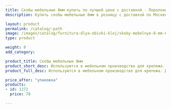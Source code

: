 ```yaml
---
title: Скобы мебельные 8мм купить по лучшей цене с доставкой - Поролоныч
description: Купить скобы мебельные 8мм в розницу с доставкой по Москве в интернет-магазине Поролоныча.

layout: product
permalink: /catalog/:path
image: /images/catalog/furnitura-dlya-obivki-klej/skoby-mebelnye-8-mm-01_1600w.jpg
type: product

weight: 9
add_category: 

product_title: Скобы мебельные 8мм
product_short_desc: Используются в мебельном производстве для крепежа. Длина скобы 8 мм.
product_full_desc: Используются в мебельном производстве для крепежа. Длина скобы 8 мм.

price_after: "упаковка"
products:
- id: 1272
  price: 70

---
```

